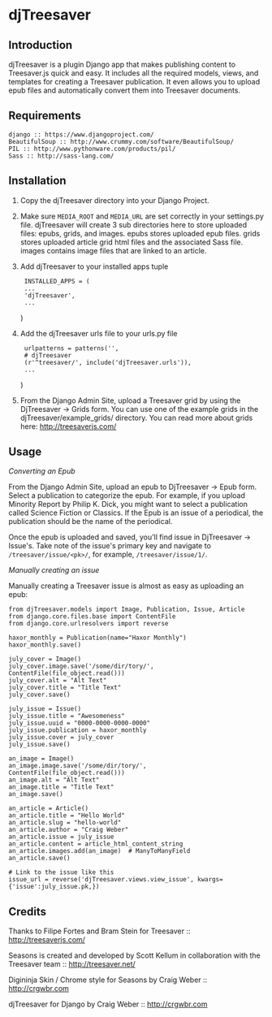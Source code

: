 # djTreesaver

## Introduction

djTreesaver is a plugin Django app that makes publishing content to Treesaver.js quick and easy.  It includes all the required models, views, and templates for creating a Treesaver publication.  It even allows you to upload epub files and automatically convert them into Treesaver documents.

## Requirements

    django :: https://www.djangoproject.com/
    BeautifulSoup :: http://www.crummy.com/software/BeautifulSoup/
    PIL :: http://www.pythonware.com/products/pil/
    Sass :: http://sass-lang.com/

## Installation

1. Copy the djTreesaver directory into your Django Project.

2. Make sure `MEDIA_ROOT` and `MEDIA_URL` are set correctly in your settings.py file.  djTreesaver will create 3 sub directories here to store uploaded files: epubs, grids, and images.  epubs stores uploaded epub files.  grids stores uploaded article grid html files and the associated Sass file.  images contains image files that are linked to an article.

3. Add djTreesaver to your installed apps tuple

        INSTALLED_APPS = (
	    ...
	    'djTreesaver',
	    ...
	)
	
4. Add the djTreesaver urls file to your urls.py file

        urlpatterns = patterns('',    
	    # djTreesaver
	    (r'^treesaver/', include('djTreesaver.urls')),
	    ...
	)
	
5. From the Django Admin Site, upload a Treesaver grid by using the DjTreesaver -> Grids form.  You can use one of the example grids in the djTreesaver/example_grids/ directory.  You can read more about grids here: http://treesaverjs.com/
	
## Usage

*Converting an Epub*

From the Django Admin Site, upload an epub to DjTreesaver -> Epub form.  Select a publication to categorize the epub.  For example, if you upload Minority Report by Philip K. Dick, you might want to select a publication called Science Fiction or Classics.  If the Epub is an issue of a periodical, the publication should be the name of the periodical.

Once the epub is uploaded and saved, you'll find issue in DjTreesaver -> Issue's.  Take note of the issue's primary key and navigate to `/treesaver/issue/<pk>/`, for example, `/treesaver/issue/1/`.  

*Manually creating an issue*

Manually creating a Treesaver issue is almost as easy as uploading an epub:

    from djTreesaver.models import Image, Publication, Issue, Article
    from django.core.files.base import ContentFile
    from django.core.urlresolvers import reverse
    
    haxor_monthly = Publication(name="Haxor Monthly")
    haxor_monthly.save()

    july_cover = Image()
    july_cover.image.save('/some/dir/tory/', ContentFile(file_object.read()))
    july_cover.alt = "Alt Text"
    july_cover.title = "Title Text"
    july_cover.save()

    july_issue = Issue()
    july_issue.title = "Awesomeness"
    july_issue.uuid = "0000-0000-0000-0000"
    july_issue.publication = haxor_monthly
    july_issue.cover = july_cover
    july_issue.save()

    an_image = Image()
    an_image.image.save('/some/dir/tory/', ContentFile(file_object.read()))
    an_image.alt = "Alt Text"
    an_image.title = "Title Text"
    an_image.save()

    an_article = Article()
    an_article.title = "Hello World"
    an_article.slug = "hello-world"
    an_article.author = "Craig Weber"
    an_article.issue = july_issue
    an_article.content = article_html_content_string
    an_article.images.add(an_image)  # ManyToManyField
    an_article.save()
    
    # Link to the issue like this
    issue_url = reverse('djTreesaver.views.view_issue', kwargs={'issue':july_issue.pk,})

## Credits
Thanks to Filipe Fortes and Bram Stein for Treesaver :: http://treesaverjs.com/

Seasons is created and developed by Scott Kellum in collaboration with the Treesaver team :: http://treesaver.net/

Digininja Skin / Chrome style for Seasons by Craig Weber :: http://crgwbr.com

djTreesaver for Django by Craig Weber :: http://crgwbr.com
